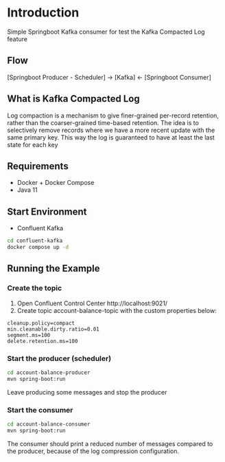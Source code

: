 # Introduction

Simple Springboot Kafka consumer for test the Kafka Compacted Log feature

## Flow
[Springboot Producer - Scheduler] -> [Kafka] <- [Springboot Consumer]

## What is Kafka Compacted Log

Log compaction is a mechanism to give finer-grained per-record retention, rather than the coarser-grained time-based retention. The idea is to selectively remove records where we have a more recent update with the same primary key. This way the log is guaranteed to have at least the last state for each key


## Requirements
* Docker + Docker Compose
* Java 11

## Start Environment
* Confluent Kafka

```sh
cd confluent-kafka
docker compose up -d
```

## Running the Example

### Create the topic

1. Open Confluent Control Center http://localhost:9021/
2. Create topic account-balance-topic with the custom properties below:

```properties
cleanup.policy=compact
min.cleanable.dirty.ratio=0.01
segment.ms=100
delete.retention.ms=100
```

### Start the producer (scheduler)

```sh
cd account-balance-producer
mvn spring-boot:run

```

Leave producing some messages and stop the producer

### Start the consumer

```sh
cd account-balance-consumer
mvn spring-boot:run

```

The consumer should print a reduced number of messages compared to the producer, because of the log compression configuration.
